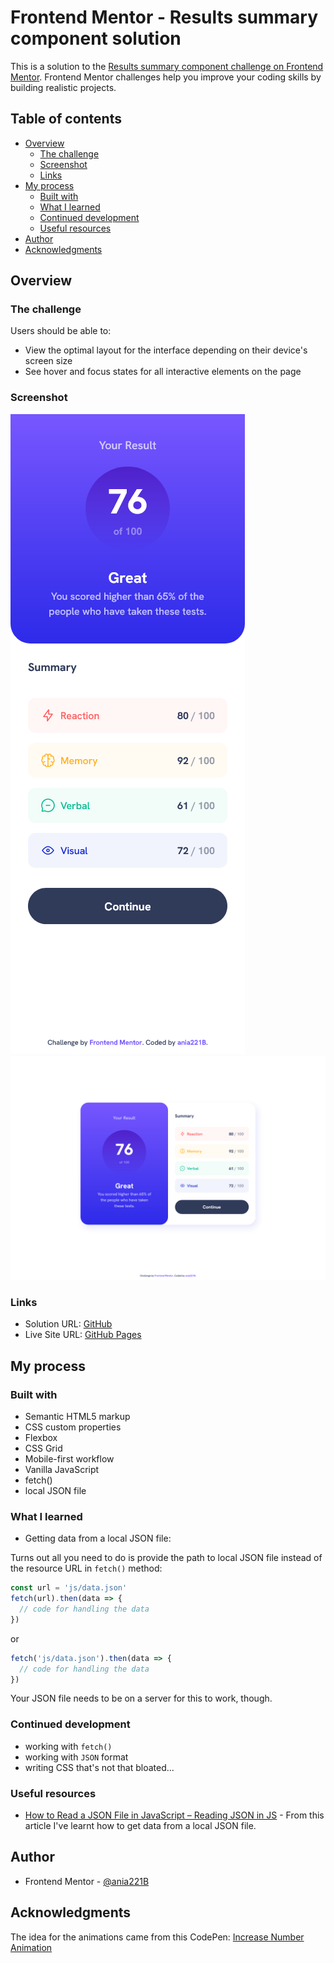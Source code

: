 # Frontend Mentor - Results summary component solution

This is a solution to the [Results summary component challenge on Frontend Mentor](https://www.frontendmentor.io/challenges/results-summary-component-CE_K6s0maV). Frontend Mentor challenges help you improve your coding skills by building realistic projects.

## Table of contents

- [Overview](#overview)
  - [The challenge](#the-challenge)
  - [Screenshot](#screenshot)
  - [Links](#links)
- [My process](#my-process)
  - [Built with](#built-with)
  - [What I learned](#what-i-learned)
  - [Continued development](#continued-development)
  - [Useful resources](#useful-resources)
- [Author](#author)
- [Acknowledgments](#acknowledgments)

## Overview

### The challenge

Users should be able to:

- View the optimal layout for the interface depending on their device's screen size
- See hover and focus states for all interactive elements on the page

### Screenshot

![Mobile View](./screenshots/Frontend-Mentor-Results-summary-component-Mobile.png)
![Desktop View](./screenshots/Frontend-Mentor-Results-summary-component-Desktop.png)

### Links

- Solution URL: [GitHub](https://github.com/ania221B/results-summary-frontend-mentor)
- Live Site URL: [GitHub Pages](https://ania221b.github.io/results-summary-frontend-mentor/)

## My process

### Built with

- Semantic HTML5 markup
- CSS custom properties
- Flexbox
- CSS Grid
- Mobile-first workflow
- Vanilla JavaScript
- fetch()
- local JSON file

### What I learned

- Getting data from a local JSON file:

Turns out all you need to do is provide the path to local JSON file instead of the resource URL in `fetch()` method:

```javascript
const url = 'js/data.json'
fetch(url).then(data => {
  // code for handling the data
})
```

or

```javascript
fetch('js/data.json').then(data => {
  // code for handling the data
})
```

Your JSON file needs to be on a server for this to work, though.

### Continued development

- working with `fetch()`
- working with `JSON` format
- writing CSS that's not that bloated...

### Useful resources

- [How to Read a JSON File in JavaScript – Reading JSON in JS](https://www.freecodecamp.org/news/how-to-read-json-file-in-javascript/) - From this article I've learnt how to get data from a local JSON file.

## Author

- Frontend Mentor - [@ania221B](https://www.frontendmentor.io/profile/ania221B)

## Acknowledgments

The idea for the animations came from this CodePen:
[Increase Number Animation](https://codepen.io/duvander/pen/KXOpXw)
